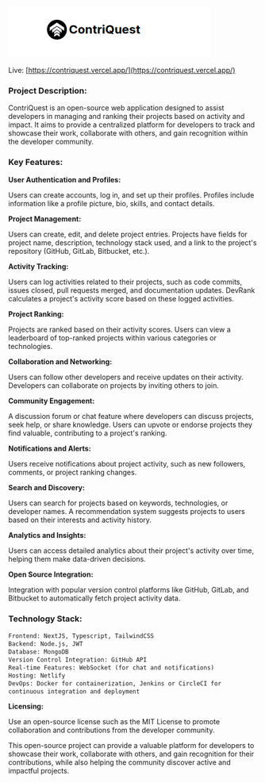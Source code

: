 ![user-form](public/assets/images/logo.png)

<!-- # Project Name: ContriQuest -->

Live: [https://contriquest.vercel.app/](https://contriquest.vercel.app/)

### Project Description:

ContriQuest is an open-source web application designed to assist developers in managing and ranking their projects based on activity and impact. 
It aims to provide a centralized platform for developers to track and showcase their work, collaborate with others, and gain recognition within the developer community.

### Key Features:

**User Authentication and Profiles:**

Users can create accounts, log in, and set up their profiles.
Profiles include information like a profile picture, bio, skills, and contact details.

**Project Management:**

Users can create, edit, and delete project entries.
Projects have fields for project name, description, technology stack used, and a link to the project's repository (GitHub, GitLab, Bitbucket, etc.).

**Activity Tracking:**

Users can log activities related to their projects, such as code commits, issues closed, pull requests merged, and documentation updates.
DevRank calculates a project's activity score based on these logged activities.

**Project Ranking:**

Projects are ranked based on their activity scores.
Users can view a leaderboard of top-ranked projects within various categories or technologies.

**Collaboration and Networking:**

Users can follow other developers and receive updates on their activity.
Developers can collaborate on projects by inviting others to join.

**Community Engagement:**

A discussion forum or chat feature where developers can discuss projects, seek help, or share knowledge.
Users can upvote or endorse projects they find valuable, contributing to a project's ranking.

**Notifications and Alerts:**

Users receive notifications about project activity, such as new followers, comments, or project ranking changes.

**Search and Discovery:**

Users can search for projects based on keywords, technologies, or developer names.
A recommendation system suggests projects to users based on their interests and activity history.

**Analytics and Insights:**

Users can access detailed analytics about their project's activity over time, helping them make data-driven decisions.

**Open Source Integration:**

Integration with popular version control platforms like GitHub, GitLab, and Bitbucket to automatically fetch project activity data.

### Technology Stack:

    Frontend: NextJS, Typescript, TailwindCSS
    Backend: Node.js, JWT
    Database: MongoDB
    Version Control Integration: GitHub API
    Real-time Features: WebSocket (for chat and notifications)
    Hosting: Netlify
    DevOps: Docker for containerization, Jenkins or CircleCI for continuous integration and deployment

**Licensing:** 

Use an open-source license such as the MIT License to promote collaboration and contributions from the developer community.

This open-source project can provide a valuable platform for developers to showcase their work, collaborate with others, and gain recognition for their contributions, while also helping the community discover active and impactful projects.
